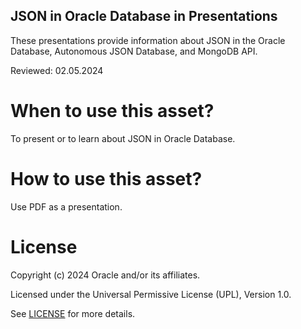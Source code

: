 ## JSON in Oracle Database in Presentations
These presentations provide information about JSON in the Oracle Database, Autonomous JSON Database, and MongoDB API.

Reviewed: 02.05.2024

# When to use this asset?

To present or to learn about JSON in Oracle Database.

# How to use this asset?

Use PDF as a presentation.

# License

Copyright (c) 2024 Oracle and/or its affiliates.

Licensed under the Universal Permissive License (UPL), Version 1.0.

See [LICENSE](https://github.com/oracle-devrel/technology-engineering/blob/main/LICENSE) for more details.
